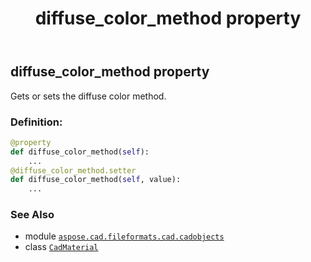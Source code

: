 ﻿---
title: diffuse_color_method property
second_title: Aspose.CAD for Python via .NET API References
description: 
type: docs
weight: 320
url: /python-net/aspose.cad.fileformats.cad.cadobjects/cadmaterial/diffuse_color_method/
is_root: false
---

## diffuse_color_method property


Gets or sets the diffuse color method.
### Definition:
```python
@property
def diffuse_color_method(self):
    ...
@diffuse_color_method.setter
def diffuse_color_method(self, value):
    ...
```

### See Also
* module [`aspose.cad.fileformats.cad.cadobjects`](../../)
* class [`CadMaterial`](/cad/python-net/aspose.cad.fileformats.cad.cadobjects/cadmaterial)
